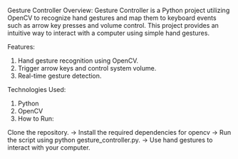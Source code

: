 Gesture Controller
Overview:
Gesture Controller is a Python project utilizing OpenCV to recognize hand gestures and map them to keyboard events such as arrow key presses and volume control. This project provides an intuitive way to interact with a computer using simple hand gestures.

Features:

1. Hand gesture recognition using OpenCV.
2. Trigger arrow keys and control system volume.
3. Real-time gesture detection.

Technologies Used:

1. Python
2. OpenCV
3. How to Run:

Clone the repository.
-> Install the required dependencies for opencv
-> Run the script using python gesture_controller.py.
-> Use hand gestures to interact with your computer.

